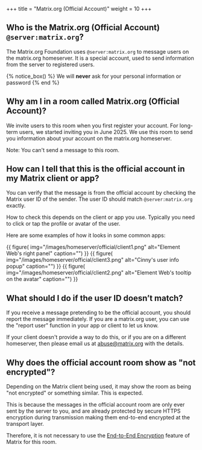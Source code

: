 +++
title = "Matrix.org (Official Account)"
weight = 10
+++

## Who is the Matrix.org (Official Account) `@server:matrix.org`?

The Matrix.org Foundation uses `@server:matrix.org` to message users on the matrix.org homeserver. It is a special account, used to send information from the server to registered users.

{% notice_box() %}
We will **never** ask for your personal information or password
{% end %}

## Why am I in a room called Matrix.org (Official Account)?

We invite users to this room when you first register your account. For long-term users, we started inviting you in June 2025. We use this room to send you information about your account on the matrix.org homeserver.

Note: You can't send a message to this room.

## How can I tell that this is the official account in my Matrix client or app?

You can verify that the message is from the official account by checking the Matrix user ID of the sender. The user ID should match `@server:matrix.org` exactly.

How to check this depends on the client or app you use. Typically you need to click or tap the profile or avatar of the user.

Here are some examples of how it looks in some common apps:

<div style="display:flex; flex-direction:row; flex-wrap: wrap; gap: 8px; align-items: baseline; justify-content: center;">
{{ figure(
    img="/images/homeserver/official/client1.png"
    alt="Element Web's right panel"
    caption="")
}}
{{ figure(
    img="/images/homeserver/official/client3.png"
    alt="Cinny's user info popup"
    caption="")
}}
{{ figure(
    img="/images/homeserver/official/client2.png"
    alt="Element Web's tooltip on the avatar"
    caption="")
}}
</div>

## What should I do if the user ID doesn’t match?

If you receive a message pretending to be the official account, you should report the message immediately. If you are a matrix.org user, you can use the "report user" function in your app or client to let us know.

If your client doesn't provide a way to do this, or if you are on a different homeserver, then please email us at [abuse@matrix.org](mailto:abuse@matrix.org) with the details.

## Why does the official account room show as "not encrypted"?

Depending on the Matrix client being used, it may show the room as being "not encrypted" or something similar. This is expected.

This is because the messages in the official account room are only ever sent by the server to you, and are already protected by secure HTTPS encryption during transmission making them end-to-end encrypted at the transport layer.

Therefore, it is not necessary to use the [End-to-End Encryption](https://spec.matrix.org/latest/client-server-api/#end-to-end-encryption) feature of Matrix for this room.
